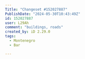 ```yaml
---
Title: "Changeset #152027887"
PublishDate: "2024-05-30T10:43:49Z"
id: 152027887
user: L29Ah
comment: "buildings, roads"
created_by: iD 2.29.0
tags:
  - Montenegro
  - Bar

---
```

